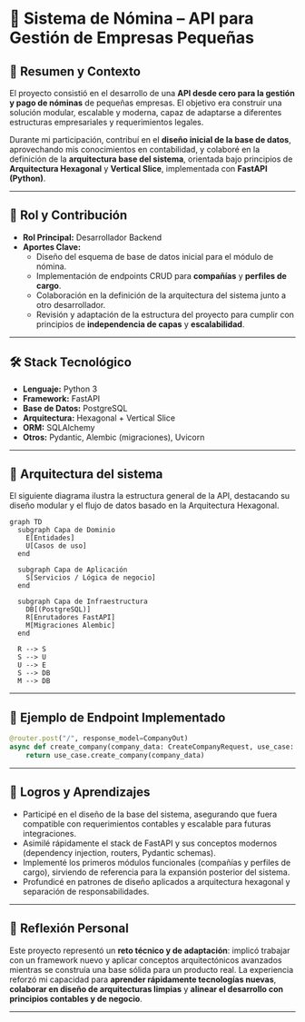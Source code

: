 # 💼 Sistema de Nómina – API para Gestión de Empresas Pequeñas

## 📖 Resumen y Contexto
El proyecto consistió en el desarrollo de una **API desde cero para la gestión y pago de nóminas** de pequeñas empresas. El objetivo era construir una solución modular, escalable y moderna, capaz de adaptarse a diferentes estructuras empresariales y requerimientos legales.

Durante mi participación, contribuí en el **diseño inicial de la base de datos**, aprovechando mis conocimientos en contabilidad, y colaboré en la definición de la **arquitectura base del sistema**, orientada bajo principios de **Arquitectura Hexagonal** y **Vertical Slice**, implementada con **FastAPI (Python)**.

---

## 👤 Rol y Contribución
- **Rol Principal:** Desarrollador Backend
- **Aportes Clave:**
  - Diseño del esquema de base de datos inicial para el módulo de nómina.
  - Implementación de endpoints CRUD para **compañías** y **perfiles de cargo**.
  - Colaboración en la definición de la arquitectura del sistema junto a otro desarrollador.
  - Revisión y adaptación de la estructura del proyecto para cumplir con principios de **independencia de capas** y **escalabilidad**.

---

## 🛠️ Stack Tecnológico
- **Lenguaje:** Python 3
- **Framework:** FastAPI
- **Base de Datos:** PostgreSQL
- **Arquitectura:** Hexagonal + Vertical Slice
- **ORM:** SQLAlchemy
- **Otros:** Pydantic, Alembic (migraciones), Uvicorn

---


## 🧭 Arquitectura del sistema
El siguiente diagrama ilustra la estructura general de la API, destacando su diseño modular y el flujo de datos basado en la Arquitectura Hexagonal.

```mermaid
graph TD
  subgraph Capa de Dominio
    E[Entidades]
    U[Casos de uso]
  end

  subgraph Capa de Aplicación
    S[Servicios / Lógica de negocio]
  end

  subgraph Capa de Infraestructura
    DB[(PostgreSQL)]
    R[Enrutadores FastAPI]
    M[Migraciones Alembic]
  end

  R --> S
  S --> U
  U --> E
  S --> DB
  M --> DB

```

---

## 📡 Ejemplo de Endpoint Implementado
```python
@router.post("/", response_model=CompanyOut)
async def create_company(company_data: CreateCompanyRequest, use_case: CompanyUseCases = Depends(get_company_use_cases)):
    return use_case.create_company(company_data)
```
    
---

## 🚀 Logros y Aprendizajes
- Participé en el diseño de la base del sistema, asegurando que fuera compatible con requerimientos contables y escalable para futuras integraciones.
- Asimilé rápidamente el stack de FastAPI y sus conceptos modernos (dependency injection, routers, Pydantic schemas).
- Implementé los primeros módulos funcionales (compañías y perfiles de cargo), sirviendo de referencia para la expansión posterior del sistema.
- Profundicé en patrones de diseño aplicados a arquitectura hexagonal y separación de responsabilidades.

---

## 🧭 Reflexión Personal
Este proyecto representó un **reto técnico y de adaptación**: implicó trabajar con un framework nuevo y aplicar conceptos arquitectónicos avanzados mientras se construía una base sólida para un producto real. La experiencia reforzó mi capacidad para **aprender rápidamente tecnologías nuevas**, **colaborar en diseño de arquitecturas limpias** y **alinear el desarrollo con principios contables y de negocio**.

---
